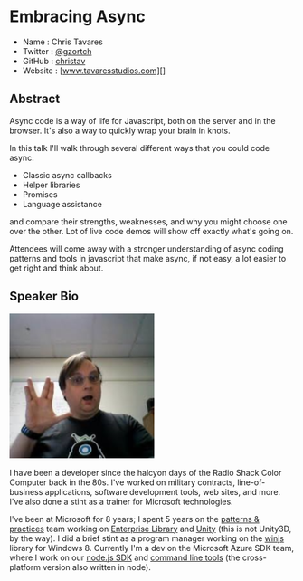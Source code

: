 # Embracing Async

* Name    : Chris Tavares
* Twitter : [@gzortch][]
* GitHub  : [christav][]
* Website : [www.tavaresstudios.com][]

## Abstract

Async code is a way of life for Javascript, both on the server and in the browser. It's also a way to quickly wrap your brain in knots.

In this talk I'll walk through several different ways that you could code async:

 * Classic async callbacks
 * Helper libraries
 * Promises
 * Language assistance

and compare their strengths, weaknesses, and why you might choose one over the other. Lot of live code demos will show off exactly what's going on.

Attendees will come away with a stronger understanding of async coding patterns and tools in javascript that make async, if not easy, a lot easier to get right and think about.

## Speaker Bio

![headshot](../images/ctavares.png)

I have been a developer since the halcyon days of the Radio Shack Color Computer back in the 80s. I've worked on military contracts, line-of-business applications, software development tools, web sites, and more. I've also done a stint as a trainer for Microsoft technologies.

I've been at Microsoft for 8 years; I spent 5 years on the [patterns & practices][] team working on [Enterprise Library][] and [Unity][] (this is not Unity3D, by the way). I did a brief stint as a program manager working on the [winjs][] library for Windows 8. Currently I'm a dev on the Microsoft Azure SDK team, where I work on our [node.js SDK][] and [command line tools][] (the cross-platform version also written in node).

[@gzortch]:https://twitter.com/gzortch
[christav]:https://github.com/christav
[www.tavaresstudios.com]:http://www.tavaresstudios.com
[patterns & practices]:http://pnp.azurewebsites.net/en-us/
[Enterprise Library]:http://msdn.microsoft.com/library/cc467894.aspx
[Unity]:http://msdn.microsoft.com/en-us/library/dd203101.aspx
[node.js SDK]:https://www.npmjs.org/package/azure
[command line tools]:https://www.npmjs.org/package/azure-cli
[winjs]:https://github.com/winjs/winjs

